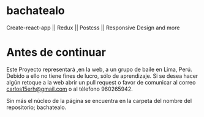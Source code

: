 # bachatealo
Create-react-app    ||   Redux  ||   Postcss ||   Responsive Design and more

# Antes de continuar
Este Proyecto representará ,en la web, a un grupo de baile en Lima, Perú. Debido a ello no tiene fines de lucro, sólo de aprendizaje.
Si se desea hacer algún retoque a la web abrir un pull request o favor de comunicar al correo carlos15erh@gmail.com o al télefono 960265942.

Sin más el núcleo de la página se encuentra en la carpeta del nombre del repositorio; bachatealo.

